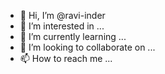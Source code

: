 - 👋 Hi, I’m @ravi-inder
- 👀 I’m interested in ...
- 🌱 I’m currently learning ...
- 💞️ I’m looking to collaborate on ...
- 📫 How to reach me ...

<!---
ravi-inder/ravi-inder is a ✨ special ✨ repository because its `README.md` (this file) appears on your GitHub profile.
You can click the Preview link to take a look at your changes.
--->
